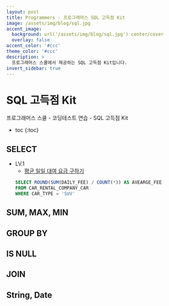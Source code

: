 ```yaml
---
layout: post
title: Programmers - 프로그래머스 SQL 고득점 Kit
image: /assets/img/blog/sql.jpg
accent_image: 
  background: url('/assets/img/blog/sql.jpg') center/cover
  overlay: false
accent_color: '#ccc'
theme_color: '#ccc'
description: >
  프로그래머스 스쿨에서 제공하는 SQL 고득점 Kit입니다. 
invert_sidebar: true
---
```


# SQL 고득점 Kit

프로그래머스 스쿨 - 코딩테스트 연습 - SQL 고득점 Kit

* toc
{:toc}


## SELECT

- LV.1
    - [평균 일일 대여 요금 구하기](https://school.programmers.co.kr/learn/courses/30/lessons/151136)
    ```sql
    SELECT ROUND(SUM(DAILY_FEE) / COUNT(*)) AS AVEARGE_FEE
    FROM CAR_RENTAL_COMPANY_CAR
    WHERE CAR_TYPE = 'SUV'
    ```


## SUM, MAX, MIN


## GROUP BY


## IS NULL


## JOIN


## String, Date
